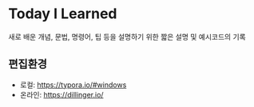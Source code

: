 # Today I Learned

새로 배운 개념, 문법, 명령어, 팁 등을 설명하기 위한 짧은 설명 및 예시코드의 기록

## 편집환경

- 로컬: https://typora.io/#windows
- 온라인: https://dillinger.io/